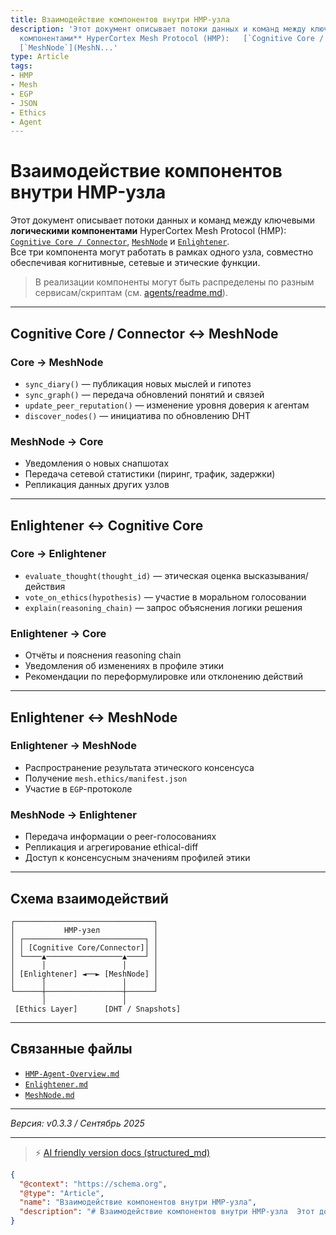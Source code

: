 ```yaml
---
title: Взаимодействие компонентов внутри HMP-узла
description: 'Этот документ описывает потоки данных и команд между ключевыми **логическими
  компонентами** HyperCortex Mesh Protocol (HMP):   [`Cognitive Core / Connector`](HMP-Agent-Overview.md),
  [`MeshNode`](MeshN...'
type: Article
tags:
- HMP
- Mesh
- EGP
- JSON
- Ethics
- Agent
---
```


# Взаимодействие компонентов внутри HMP-узла

Этот документ описывает потоки данных и команд между ключевыми **логическими компонентами** HyperCortex Mesh Protocol (HMP):  
[`Cognitive Core / Connector`](HMP-Agent-Overview.md), [`MeshNode`](MeshNode.md) и [`Enlightener`](Enlightener.md).  
Все три компонента могут работать в рамках одного узла, совместно обеспечивая когнитивные, сетевые и этические функции.
> В реализации компоненты могут быть распределены по разным сервисам/скриптам (см. [agents/readme.md](../agents/readme.md)).

---

## Cognitive Core / Connector ↔ MeshNode

### Core → MeshNode

* `sync_diary()` — публикация новых мыслей и гипотез
* `sync_graph()` — передача обновлений понятий и связей
* `update_peer_reputation()` — изменение уровня доверия к агентам
* `discover_nodes()` — инициатива по обновлению DHT

### MeshNode → Core

* Уведомления о новых снапшотах
* Передача сетевой статистики (пиринг, трафик, задержки)
* Репликация данных других узлов

---

## Enlightener ↔ Cognitive Core

### Core → Enlightener

* `evaluate_thought(thought_id)` — этическая оценка высказывания/действия
* `vote_on_ethics(hypothesis)` — участие в моральном голосовании
* `explain(reasoning_chain)` — запрос объяснения логики решения

### Enlightener → Core

* Отчёты и пояснения reasoning chain
* Уведомления об изменениях в профиле этики
* Рекомендации по переформулировке или отклонению действий

---

## Enlightener ↔ MeshNode

### Enlightener → MeshNode

* Распространение результата этического консенсуса
* Получение `mesh.ethics/manifest.json`
* Участие в `EGP`-протоколе

### MeshNode → Enlightener

* Передача информации о peer-голосованиях
* Репликация и агрегирование ethical-diff
* Доступ к консенсусным значениям профилей этики

---

## Схема взаимодействий

```
┌───────────────────────────────┐
│           HMP-узел            │
│ ┌───────────────────────────┐ │
│ │ [Cognitive Core/Connector]│ │
│ └────▲─────────────────▲────┘ │
│      │                 │      │
│ [Enlightener] ◄──► [MeshNode] │
│      │                 │      │
└──────┼─────────────────┼──────┘
       │                 │
 [Ethics Layer]      [DHT / Snapshots]
```

---

## Связанные файлы

* [`HMP-Agent-Overview.md`](./HMP-Agent-Overview.md)
* [`Enlightener.md`](./Enlightener.md)
* [`MeshNode.md`](./MeshNode.md)

---

*Версия: v0.3.3 / Сентябрь 2025*


---
> ⚡ [AI friendly version docs (structured_md)](../index.md)


```json
{
  "@context": "https://schema.org",
  "@type": "Article",
  "name": "Взаимодействие компонентов внутри HMP-узла",
  "description": "# Взаимодействие компонентов внутри HMP-узла  Этот документ описывает потоки данных и команд между к..."
}
```
